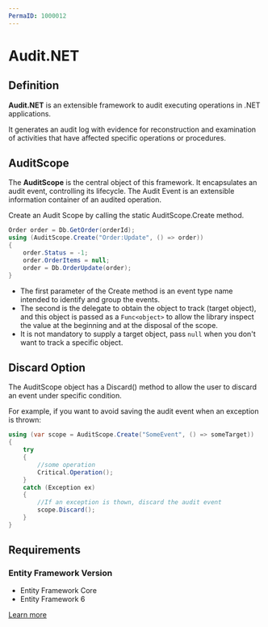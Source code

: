 ```yaml
---
PermaID: 1000012
---
```


# Audit.NET

## Definition

**Audit.NET** is an extensible framework to audit executing operations in .NET applications.

It generates an audit log with evidence for reconstruction and examination of activities that have affected specific operations or procedures.

## AuditScope

The **AuditScope** is the central object of this framework. It encapsulates an audit event, controlling its lifecycle. The Audit Event is an extensible information container of an audited operation.

Create an Audit Scope by calling the static AuditScope.Create method.


```csharp
Order order = Db.GetOrder(orderId);
using (AuditScope.Create("Order:Update", () => order))
{
    order.Status = -1;
    order.OrderItems = null;
    order = Db.OrderUpdate(order);
}
```

 - The first parameter of the Create method is an event type name intended to identify and group the events. 
 - The second is the delegate to obtain the object to track (target object), and this object is passed as a `Func<object>` to allow the library inspect the value at the beginning and at the disposal of the scope. 
 - It is not mandatory to supply a target object, pass `null` when you don't want to track a specific object.

## Discard Option

The AuditScope object has a Discard() method to allow the user to discard an event under specific condition.

For example, if you want to avoid saving the audit event when an exception is thrown:


```csharp
using (var scope = AuditScope.Create("SomeEvent", () => someTarget))
{
    try
    {
        //some operation
        Critical.Operation();
    }
    catch (Exception ex)
    {
        //If an exception is thown, discard the audit event
        scope.Discard();
    }
}
```

## Requirements

### Entity Framework Version

 - Entity Framework Core
 - Entity Framework 6

[Learn more](https://github.com/thepirat000/Audit.NET)
